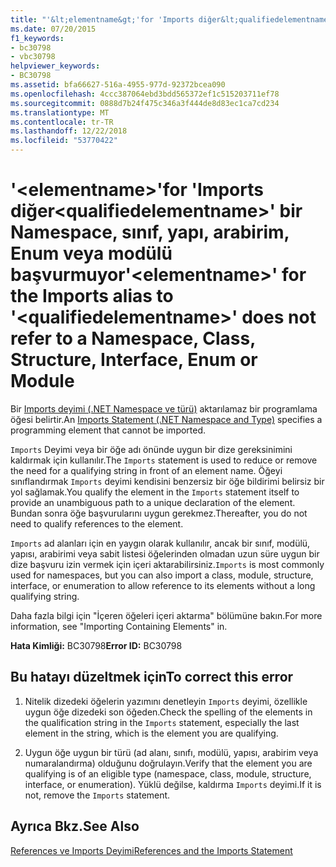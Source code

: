 ```yaml
---
title: "'&lt;elementname&gt;'for 'Imports diğer&lt;qualifiedelementname&gt;' bir Namespace, sınıf, yapı, arabirim, Enum veya modülü başvurmuyor"
ms.date: 07/20/2015
f1_keywords:
- bc30798
- vbc30798
helpviewer_keywords:
- BC30798
ms.assetid: bfa66627-516a-4955-977d-92372bcea090
ms.openlocfilehash: 4ccc387064ebd3bdd565372ef1c515203711ef78
ms.sourcegitcommit: 0888d7b24f475c346a3f444de8d83ec1ca7cd234
ms.translationtype: MT
ms.contentlocale: tr-TR
ms.lasthandoff: 12/22/2018
ms.locfileid: "53770422"
---
```

# <a name="ltelementnamegt-for-the-imports-alias-to-ltqualifiedelementnamegt-does-not-refer-to-a-namespace-class-structure-interface-enum-or-module"></a><span data-ttu-id="9470e-102">'&lt;elementname&gt;'for 'Imports diğer&lt;qualifiedelementname&gt;' bir Namespace, sınıf, yapı, arabirim, Enum veya modülü başvurmuyor</span><span class="sxs-lookup"><span data-stu-id="9470e-102">'&lt;elementname&gt;' for the Imports alias to '&lt;qualifiedelementname&gt;' does not refer to a Namespace, Class, Structure, Interface, Enum or Module</span></span>
<span data-ttu-id="9470e-103">Bir [Imports deyimi (.NET Namespace ve türü)](../../visual-basic/language-reference/statements/imports-statement-net-namespace-and-type.md) aktarılamaz bir programlama öğesi belirtir.</span><span class="sxs-lookup"><span data-stu-id="9470e-103">An [Imports Statement (.NET Namespace and Type)](../../visual-basic/language-reference/statements/imports-statement-net-namespace-and-type.md) specifies a programming element that cannot be imported.</span></span>  
  
 <span data-ttu-id="9470e-104">`Imports` Deyimi veya bir öğe adı önünde uygun bir dize gereksinimini kaldırmak için kullanılır.</span><span class="sxs-lookup"><span data-stu-id="9470e-104">The `Imports` statement is used to reduce or remove the need for a qualifying string in front of an element name.</span></span> <span data-ttu-id="9470e-105">Öğeyi sınıflandırmak `Imports` deyimi kendisini benzersiz bir öğe bildirimi belirsiz bir yol sağlamak.</span><span class="sxs-lookup"><span data-stu-id="9470e-105">You qualify the element in the `Imports` statement itself to provide an unambiguous path to a unique declaration of the element.</span></span> <span data-ttu-id="9470e-106">Bundan sonra öğe başvurularını uygun gerekmez.</span><span class="sxs-lookup"><span data-stu-id="9470e-106">Thereafter, you do not need to qualify references to the element.</span></span>  
  
 <span data-ttu-id="9470e-107">`Imports` ad alanları için en yaygın olarak kullanılır, ancak bir sınıf, modülü, yapısı, arabirimi veya sabit listesi öğelerinden olmadan uzun süre uygun bir dize başvuru izin vermek için içeri aktarabilirsiniz.</span><span class="sxs-lookup"><span data-stu-id="9470e-107">`Imports` is most commonly used for namespaces, but you can also import a class, module, structure, interface, or enumeration to allow reference to its elements without a long qualifying string.</span></span>  
  
 <span data-ttu-id="9470e-108">Daha fazla bilgi için "İçeren öğeleri içeri aktarma" bölümüne bakın.</span><span class="sxs-lookup"><span data-stu-id="9470e-108">For more information, see "Importing Containing Elements" in.</span></span>  
  
 <span data-ttu-id="9470e-109">**Hata Kimliği:** BC30798</span><span class="sxs-lookup"><span data-stu-id="9470e-109">**Error ID:** BC30798</span></span>  
  
## <a name="to-correct-this-error"></a><span data-ttu-id="9470e-110">Bu hatayı düzeltmek için</span><span class="sxs-lookup"><span data-stu-id="9470e-110">To correct this error</span></span>  
  
1.  <span data-ttu-id="9470e-111">Nitelik dizedeki öğelerin yazımını denetleyin `Imports` deyimi, özellikle uygun öğe dizedeki son öğeden.</span><span class="sxs-lookup"><span data-stu-id="9470e-111">Check the spelling of the elements in the qualification string in the `Imports` statement, especially the last element in the string, which is the element you are qualifying.</span></span>  
  
2.  <span data-ttu-id="9470e-112">Uygun öğe uygun bir türü (ad alanı, sınıfı, modülü, yapısı, arabirim veya numaralandırma) olduğunu doğrulayın.</span><span class="sxs-lookup"><span data-stu-id="9470e-112">Verify that the element you are qualifying is of an eligible type (namespace, class, module, structure, interface, or enumeration).</span></span> <span data-ttu-id="9470e-113">Yüklü değilse, kaldırma `Imports` deyimi.</span><span class="sxs-lookup"><span data-stu-id="9470e-113">If it is not, remove the `Imports` statement.</span></span>  
  
## <a name="see-also"></a><span data-ttu-id="9470e-114">Ayrıca Bkz.</span><span class="sxs-lookup"><span data-stu-id="9470e-114">See Also</span></span>  
 [<span data-ttu-id="9470e-115">References ve Imports Deyimi</span><span class="sxs-lookup"><span data-stu-id="9470e-115">References and the Imports Statement</span></span>](../../visual-basic/programming-guide/program-structure/references-and-the-imports-statement.md)
